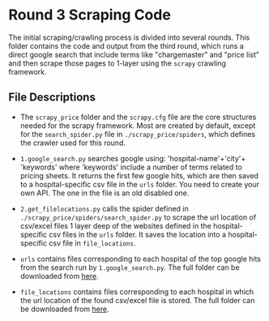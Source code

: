 # Round 3 Scraping Code

The initial scraping/crawling process is divided into several rounds. This folder contains the code and output from the third round, which runs a direct google search that include terms like "chargemaster" and "price list" and then scrape those pages to 1-layer using the `scrapy` crawling framework.

## File Descriptions
- The `scrapy_price` folder and the `scrapy.cfg` file are the core structures needed for the scrapy framework. Most are created by default, except for the `search_spider.py` file in `./scrapy_price/spiders`, which defines the crawler used for this round.

- `1.google_search.py` searches google using: 'hospital-name'+'city'+ 'keywords' where 'keywords' include a number of terms related to pricing sheets. It returns the first few google hits, which are then saved to a hospital-specific csv file in the `urls` folder. You need to create your own API. The one in the file is an old disabled one.

- `2.get_filelocations.py` calls the spider defined in `./scrapy_price/spiders/search_spider.py` to scrape the url location of csv/excel files 1 layer deep of the websites defined in the hospital-specific csv files in the `urls` folder. It saves the location into a hospital-specific csv file in `file_locations`.

- `urls` contains files corresponding to each hospital of the top google hits from the search run by `1.google_search.py`. The full folder can be downloaded from [here](https://www.dropbox.com/sh/msxmyhr7tcr0pmu/AAAm1q0RE5ZrCo68T_QdoOnwa?dl=0).

- `file_locations` contains files corresponding to each hospital in which the url location of the found csv/excel file is stored. The full folder can be downloaded from [here](https://www.dropbox.com/sh/v7tq3p7x219f1xa/AABzqU7Z9TXpdSdNPqojpMhYa?dl=0).
